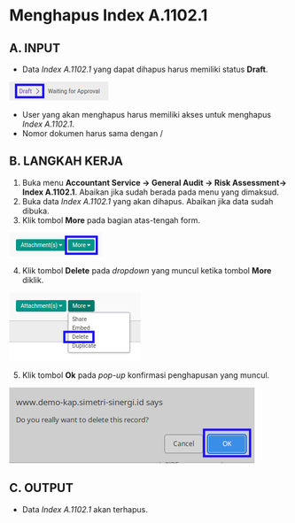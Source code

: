 # Menghapus Index A.1102.1

## A. INPUT

* Data *Index A.1102.1* yang dapat dihapus harus memiliki status **Draft**.

![](../../../img/index-a11021/status-draft.png)

* User yang akan menghapus harus memiliki akses untuk menghapus *Index A.1102.1*.
* Nomor dokumen harus sama dengan /

## B. LANGKAH KERJA

1. Buka menu **Accountant Service -> General Audit -> Risk Assessment-> Index A.1102.1**. Abaikan jika sudah berada pada menu yang dimaksud.
2. Buka data *Index A.1102.1* yang akan dihapus. Abaikan jika data sudah dibuka.
3. Klik tombol **More** pada bagian atas-tengah form.

![](../../../img/index-a11021/tombol-more.png)

4. Klik tombol **Delete** pada *dropdown* yang muncul ketika tombol **More** diklik.

![](../../../img/index-a11021/tombol-more-delete.png)

5. Klik tombol **Ok** pada *pop-up* konfirmasi penghapusan yang muncul.

![](../../../img/index-a11021/pop-up-konfirmasi-delete.png)

## C. OUTPUT

* Data *Index A.1102.1* akan terhapus.
